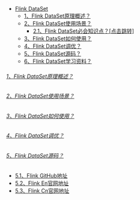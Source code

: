 
* [Flink DataSet]()
    - [1、Flink DataSet原理概述？]()
    - [2、Flink DataSet使用场景？]()
        - [2.1、Flink DataSet必会知识点？[点击跳转]](../../../../../bigdata-project/src/main/doc/flinkbatch.md)
    - [3、Flink DataSet如何使用？]()
    - [4、Flink DataSet调优？]()
    - [5、Flink DataSet源码？]()
    - [6、Flink DataSet学习资料？]()

###### [1、Flink DataSet原理概述？]()

###### [2、Flink DataSet使用场景？]()

###### [3、Flink DataSet如何使用？]()

###### [4、Flink DataSet调优？]()

###### [5、Flink DataSet源码？]()
* [5.1、Flink GitHub地址](https://github.com/apache/flink)
* [5.2、Flink En官网地址](https://flink.apache.org/)
* [5.3、Flink Cn官网地址](https://nightlies.apache.org/flink/flink-docs-stable/zh/)
